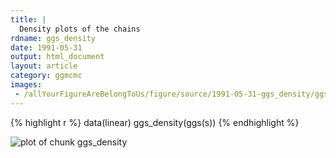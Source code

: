 ```yaml
---
title: |
  Density plots of the chains
rdname: ggs_density
date: 1991-05-31
output: html_document
layout: article
category: ggmcmc
images:
 - /allYourFigureAreBelongToUs/figure/source/1991-05-31-ggs_density/ggs_density-1.png
---
```





{% highlight r %}
data(linear)
ggs_density(ggs(s))
{% endhighlight %}

![plot of chunk ggs_density](/allYourFigureAreBelongToUs/figure/source/1991-05-31-ggs_density/ggs_density-1.png) 